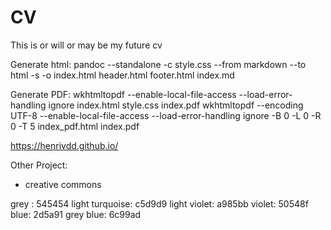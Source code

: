 # CV
This is or will or may be my future cv

Generate html:
pandoc --standalone -c style.css --from markdown --to html -s -o index.html header.html footer.html index.md

Generate PDF:
wkhtmltopdf --enable-local-file-access --load-error-handling ignore index.html style.css index.pdf
wkhtmltopdf --encoding UTF-8 --enable-local-file-access --load-error-handling ignore -B 0 -L 0 -R 0 -T 5 index_pdf.html index.pdf


https://henrivdd.github.io/

Other Project:
- creative commons

grey : 545454
light turquoise: c5d9d9
light violet: a985bb
violet: 50548f
blue: 2d5a91
grey blue: 6c99ad
